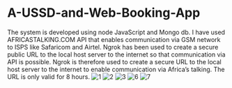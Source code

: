 # A-USSD-and-Web-Booking-App
The system is developed using node JavaScript and Mongo db. I have used AFRICASTALKING.COM API that enables communication via GSM network to ISPS like Safaricom and Airtel. 
Ngrok has been used to create a secure public URL to the local host server to the internet so that communication via API is possible.
Ngrok is therefore used to create a secure URL to the local host server to the internet to enable communication via Africa’s talking. The URL is only valid for 8 hours.
![1](https://user-images.githubusercontent.com/91911272/229422059-12507e8e-4071-4499-ba2f-9e2208936fe2.png)
![2](https://user-images.githubusercontent.com/91911272/229422063-e750221e-48a3-4f39-9410-163f000291e0.png)
![3](https://user-images.githubusercontent.com/91911272/229422069-fdf87fa2-8be7-4114-bf91-84ac8b87fadd.png)
![6](https://user-images.githubusercontent.com/91911272/229422072-708d4ddf-5f15-4b6f-8fad-0c7aac92b43d.png)
![7](https://user-images.githubusercontent.com/91911272/229422075-cd5a6d94-db45-41b1-b7e1-321ec41ea4bd.png)
